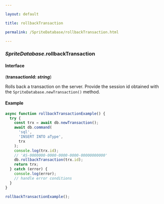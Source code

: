 ```yaml
---

layout: default

title: rollbackTransaction

permalink: /SpriteDatabase/rollbackTransaction.html

---
```


### _SpriteDatabase_.rollbackTransaction

#### Interface

(**transactionId: *string***)

Rolls back a transaction on the server. Provide the session id obtained with the `SpriteDatabase.newTransaction()` method.

#### Example

```ts
async function rollbackTransactionExample() {
  try {
    const trx = await db.newTransaction();
    await db.command(
      'sql',
      'INSERT INTO aType',
      trx
    );
    console.log(trx.id);
    // 'AS-0000000-0000-0000-0000-00000000000'
    db.rollbackTransaction(trx.id);
    return trx;
  } catch (error) {
    console.log(error);
    // handle error conditions
  }
}

rollbackTransactionExample();
```

